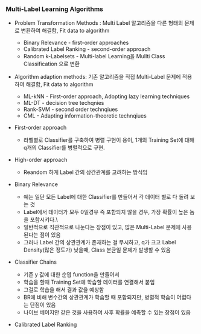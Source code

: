 ### Multi-Label Learning Algorithms
- Problem Transformation Methods : Multi Label 알고리즘을 다른 형태의 문제로 변환하여 해결함, Fit data to algorithm
    - Binary Relevance - first-order approaches
    - Calibrated Label Ranking - second-order approach
    - Random k-Labelsets - Multi-label Learning을 Mullti Class Classification 으로 변환
- Algorithm adaption methods:  기존 알고리즘을 직접 Multi-Label 문제에 적용하여 해결함, Fit data to algorithm
    - ML-kNN - First-order approach, Adopting lazy learning techniques
    - ML-DT - decision tree techqnies
    - Rank-SVM - second order technqiues
    - CML - Adapting information-theoretic technqiues

- First-order approach
    - 라벨별로 Classifier를 구축하여 병렬 구현이 용이, 1개의 Training Set에 대해 q개의 Classifier를 병렬적으로 구현.
- High-order approach
    - Reandom 하게 Label 간의 상간관계를 고려하는 방식임

- Binary Relevance
   - 예는 일단 모든 Label에 대한 Classifier를 만들어서 각 데이터 별로 다 돌려 보는 것
   - Label에서 데이터가 모두 0일경우 즉 포함되지 않을 경우, 가장 확률이 높은 놈을 포함시키다.\
   - 일반적으로 직관적으로 나눈다는 장점이 있고, 많은 Multi-Label 문제에 사용된다는 점이 있음
   - 그러나 Label 간의 상관관계가 존재하는 걸 무시하고, q가 크고 Label Density(많은 정도가) 낮을때, Class 분균일 문제가 발생할 수 있음

- Classifier Chains
    - 기존 y 값에 대한 순엽 function을 만들어서
    - 학습을 할때 Training Set에 학습할 데이터를 연결해서 붙임
    - 그걸로 학습을 해서 결과 값을 예상함
    - BR에 비해 변수간의 상관관계가 학습할 때 포함되지만, 병렬적 학습이 어렵다는 단점이 있음
    - 나이브 베이지안 같은 것을 사용하여 사후 확률을 예측할 수 있는 장점이 있음

- Calibrated Label Ranking


